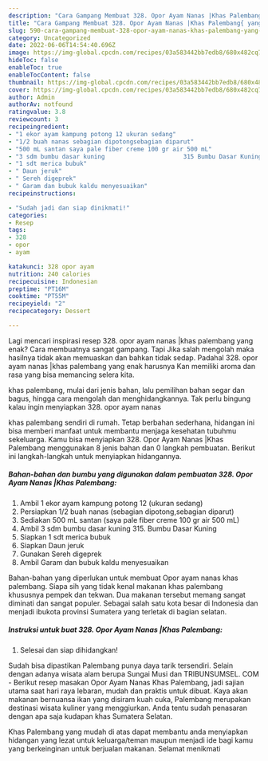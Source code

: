 ```yaml
---
description: "Cara Gampang Membuat 328. Opor Ayam Nanas |Khas Palembang{ yang Enak,  Menu Buat lebaran"
title: "Cara Gampang Membuat 328. Opor Ayam Nanas |Khas Palembang{ yang Enak,  Menu Buat lebaran"
slug: 590-cara-gampang-membuat-328-opor-ayam-nanas-khas-palembang-yang-enak-menu-buat-lebaran
category: Uncategorized
date: 2022-06-06T14:54:40.696Z
image: https://img-global.cpcdn.com/recipes/03a583442bb7edb8/680x482cq70/328-opor-ayam-nanas-khas-palembang-foto-resep-utama.jpg
hideToc: false
enableToc: true
enableTocContent: false
thumbnail: https://img-global.cpcdn.com/recipes/03a583442bb7edb8/680x482cq70/328-opor-ayam-nanas-khas-palembang-foto-resep-utama.jpg
cover: https://img-global.cpcdn.com/recipes/03a583442bb7edb8/680x482cq70/328-opor-ayam-nanas-khas-palembang-foto-resep-utama.jpg
author: Admin
authorAv: notfound
ratingvalue: 3.8
reviewcount: 3
recipeingredient:
- "1 ekor ayam kampung potong 12 ukuran sedang"
- "1/2 buah nanas sebagian dipotongsebagian diparut"
- "500 mL santan saya pale fiber creme 100 gr air 500 mL"
- "3 sdm bumbu dasar kuning                      315 Bumbu Dasar Kuning"
- "1 sdt merica bubuk"
- " Daun jeruk"
- " Sereh digeprek"
- " Garam dan bubuk kaldu menyesuaikan"
recipeinstructions:

- "Sudah jadi dan siap dinikmati!"
categories:
- Resep
tags:
- 328
- opor
- ayam

katakunci: 328 opor ayam 
nutrition: 240 calories
recipecuisine: Indonesian
preptime: "PT16M"
cooktime: "PT55M"
recipeyield: "2"
recipecategory: Dessert

---
```



Lagi mencari inspirasi resep 328. opor ayam nanas |khas palembang yang enak? Cara membuatnya sangat gampang. Tapi Jika salah mengolah maka hasilnya tidak akan memuaskan dan bahkan tidak sedap. Padahal 328. opor ayam nanas |khas palembang yang enak harusnya Kan memiliki aroma dan rasa yang bisa memancing selera kita.

khas palembang, mulai dari jenis bahan, lalu pemilihan bahan segar dan bagus, hingga cara mengolah dan menghidangkannya. Tak perlu bingung kalau ingin menyiapkan 328. opor ayam nanas 

khas palembang sendiri di rumah. Tetap berbahan sederhana, hidangan ini bisa memberi manfaat untuk membantu menjaga kesehatan tubuhmu sekeluarga. Kamu bisa menyiapkan 328. Opor Ayam Nanas |Khas Palembang menggunakan 8 jenis bahan dan 0 langkah pembuatan. Berikut ini langkah-langkah untuk menyiapkan hidangannya.

<!--inarticleads1-->

##### Bahan-bahan dan bumbu yang digunakan dalam pembuatan 328. Opor Ayam Nanas |Khas Palembang:

1. Ambil 1 ekor ayam kampung potong 12 (ukuran sedang)
1. Persiapkan 1/2 buah nanas (sebagian dipotong,sebagian diparut)
1. Sediakan 500 mL santan (saya pale fiber creme 100 gr air 500 mL)
1. Ambil 3 sdm bumbu dasar kuning                      315. Bumbu Dasar Kuning
1. Siapkan 1 sdt merica bubuk
1. Siapkan  Daun jeruk
1. Gunakan  Sereh digeprek
1. Ambil  Garam dan bubuk kaldu menyesuaikan


Bahan-bahan yang diperlukan untuk membuat Opor ayam nanas khas palembang. Siapa sih yang tidak kenal makanan khas palembang khususnya pempek dan tekwan. Dua makanan tersebut memang sangat diminati dan sangat populer. Sebagai salah satu kota besar di Indonesia dan menjadi ibukota provinsi Sumatera yang terletak di bagian selatan. 

<!--inarticleads2-->

##### Instruksi untuk buat 328. Opor Ayam Nanas |Khas Palembang:


1. Selesai dan siap dihidangkan!

Sudah bisa dipastikan Palembang punya daya tarik tersendiri. Selain dengan adanya wisata alam berupa Sungai Musi dan TRIBUNSUMSEL. COM - Berikut resep masakan Opor Ayam Nanas Khas Palembang, jadi sajian utama saat hari raya lebaran, mudah dan praktis untuk dibuat. Kaya akan makanan bernuansa ikan yang disiram kuah cuka, Palembang merupakan destinasi wisata kuliner yang menggiurkan. Anda tentu sudah penasaran dengan apa saja kudapan khas Sumatera Selatan. 

Khas Palembang yang mudah di atas dapat membantu anda menyiapkan hidangan yang lezat untuk keluarga/teman maupun menjadi ide bagi kamu yang berkeinginan untuk berjualan makanan. Selamat menikmati
